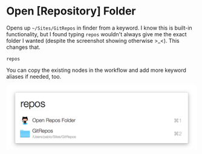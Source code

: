 # Open [Repository] Folder

Opens up `~/Sites/GitRepos` in finder from a keyword. I know this is built-in functionality, but I found typing `repos` wouldn't always give me the exact folder I wanted (despite the screenshot showing otherwise >_<). This changes that.

    repos
    
You can copy the existing nodes in the workflow and add more keyword aliases if needed, too.

![Open Repo Folder](../screenshots/repos.png)